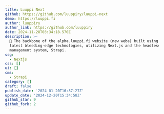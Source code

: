 ```yaml
---
title: Luuppi Next
github: https://github.com/luuppiry/luuppi-next
demo: https://luuppi.fi
author: luuppiry
author_link: https://github.com/luuppiry
date: 2024-11-28T03:34:18.570Z
description: >-
  🔁 The backbone of the alpha.luuppi.fi website (new weba) built using the
  latest bleeding-edge technologies, utilizing Next.js and the headless content
  management system, Strapi.
ssg:
  - Nextjs
css: []
ui: []
cms:
  - Strapi
category: []
draft: false
publish_date: '2024-01-20T16:37:27Z'
update_date: '2024-12-20T15:34:58Z'
github_star: 9
github_fork: 2
---
```

